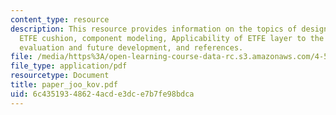 ```yaml
---
content_type: resource
description: This resource provides information on the topics of design implementation,
  ETFE cushion, component modeling, Applicability of ETFE layer to the fa?ade system,
  evaluation and future development, and references.
file: /media/https%3A/open-learning-course-data-rc.s3.amazonaws.com/4-511-digital-mock-up-workshop-spring-2006/6c43519348624acde3dce7b7fe98bdca_paper_joo_kov.pdf
file_type: application/pdf
resourcetype: Document
title: paper_joo_kov.pdf
uid: 6c435193-4862-4acd-e3dc-e7b7fe98bdca
---
```

